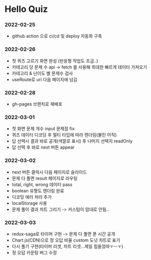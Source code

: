 # Hello Quiz

### 2022-02-25
- github action 으로 ci/cd 및 deploy 자동화 구축

### 2022-02-26
- 첫 퀴즈 고르기 화면 완성 (반응형 작업도 조금..)
- 카테고리 당 문제 수 api -> fetch 를 사용해 최대한 빠르게 데이터 가져오기
- 카테고리 & 난이도 별 문제수 검사 
- useRoute로 uri 다음 페이지에 넘김

### 2022-02-28
- gh-pages 브랜치로 재배포

### 2022-03-01
- 첫 화면 문제 개수 input 문제점 fix
- 퀴즈 데이터 디코딩 후 멀티 타입에 따라 렌더링(불린 아직)
- 답 선택시 결과 바로 공개(색깔로 표시) 후 나머지 선택지 readOnly
- 답 선택 후 바로 next 버튼 appear

### 2022-03-02
- next 버튼 클릭시 다음 페이지로 슬라이드
- 문제 다 풀면 result 페이지로 라우팅
- total, right, wrong 데이터 pass
- boolean 유형도 렌더링 완료
- 디코딩 에러 처리 추가 
- localStorage 사용
- 문제 풀이 결과 차트 그리기 -> 커스텀이 맘대로 안됨..

### 2022-03-03
- redux-saga로 타이머 구현 -> 문제 다 풀면 푼 시간 공개
- Chart.js(CDN)으로 정 오답 비율 custom 도넛 차트로 표기
- 다시 풀기 구현(타이머 리셋, 차트 리셋...제일 힘들었따ㅜㅡㅜ)
- 정 오답 카운팅 버그 수정




